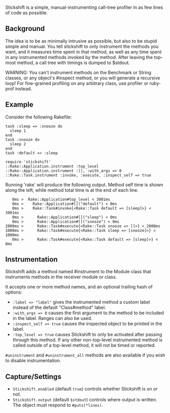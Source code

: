 Stickshift is a simple, manual-instrumenting call-tree profiler in as
few lines of code as possible.

## Background

The idea is to be as minimally intrusive as possible, but also to be
stupid simple and manual. You tell stickshift to only instrument the
methods you want, and it measures time spent in that method, as well
as any time spent in any instrumented methods invoked by the method.
After leaving the top-most method, a call tree with timings is dumped
to $stdout.

WARNING: You can't instrument methods on the Benchmark or String
classes, or any object's #inspect method, or you will generate a
recursive loop! For fine-grained profiling on any arbitrary class, use
profiler or ruby-prof instead.

## Example

Consider the following Rakefile:

    task :sleep => :snooze do
      sleep 1
    end
    task :snooze do
      sleep 2
    end
    task :default => :sleep

    require 'stickshift'
    ::Rake::Application.instrument :top_level
    ::Rake::Application.instrument :[], :with_args => 0
    ::Rake::Task.instrument :invoke, :execute, :inspect_self => true

Running 'rake' will produce the following output. Method self time is
shown along the left, while method total time is at the end of each
line.

       0ms >  Rake::Application#top_level < 3001ms
       0ms >    Rake::Application#[]("default") < 0ms
       0ms >    Rake::Task#invoke{<Rake::Task default => [sleep]>} < 3001ms
       0ms >      Rake::Application#[]("sleep") < 0ms
       0ms >      Rake::Application#[]("snooze") < 0ms
    2000ms >      Rake::Task#execute{<Rake::Task snooze => []>} < 2000ms
    1000ms >      Rake::Task#execute{<Rake::Task sleep => [snooze]>} < 1000ms
       0ms >      Rake::Task#execute{<Rake::Task default => [sleep]>} < 0ms

## Instrumentation

Stickshift adds a method named #instrument to the Module class that
instruments methods in the receiver module or class.

It accepts one or more method names, and an optional trailing hash of
options:

* `:label => "label"` gives the instrumented method a custom label
  instead of the default "Class#method" label.
* `:with_args => 0` causes the first argument to the method to be
  included in the label. Ranges can also be used.
* `:inspect_self => true` causes the inspected object to be printed in
  the label.
* `:top_level => true` causes Stickshift to only be activated after
  passing through this method. If any other non-top-level instrumented
  method is called outside of a top-level method, it will not be timed
  or reported.

`#uninstrument` and `#uninstrument_all` methods are also available if
you wish to disable instrumentation.

## Capture/Settings

* `Stickshift.enabled` (default `true`) controls whether Stickshift is
  on or not.
* `Stickshift.output` (default `$stdout`) controls where output is
  written. The object must respond to `#puts(*lines)`.
